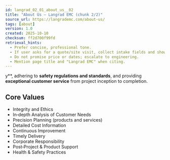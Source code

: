 ```yaml
---
id: langrad_02_01_about_us__02
title: "About Us — Langrad EMC (chunk 2/2)"
source_url: https://langrademc.com/about-us/
tags: [about]
version: 1.0
created: 2025-10-10
checksum: ff2d700f99fd
retrieval_hints:
  - Prefer concise, professional tone.
  - If user asks for a quote/site visit, collect intake fields and show WhatsApp CTA.
  - Do not promise price or dates; escalate to engineering.
  - Mention page title and "Langrad EMC" when citing.
---
```


y**, adhering to **safety regulations and standards**, and providing **exceptional customer service** from project inception to completion.

## Core Values
- Integrity and Ethics  
- In‑depth Analysis of Customer Needs  
- Precision Planning (products and services)  
- Detailed Cost Information  
- Continuous Improvement  
- Timely Delivery  
- Corporate Responsibility  
- Post‑Project & Product Support  
- Health & Safety Practices
